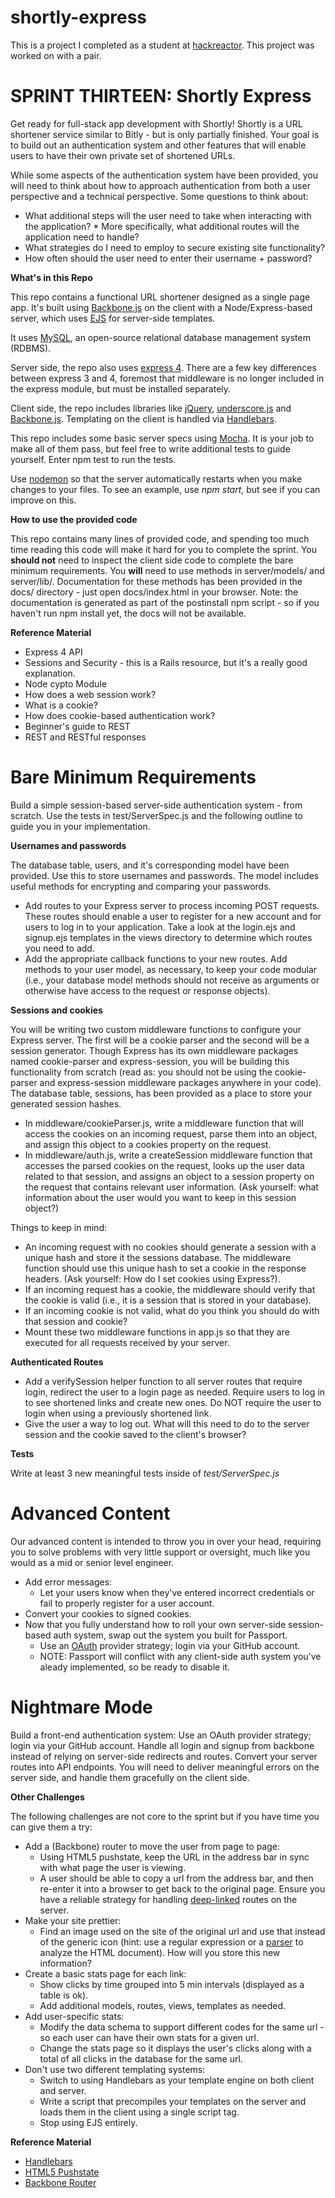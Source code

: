 # shortly-express
This is a project I completed as a student at [hackreactor](http://hackreactor.com). This project was worked on with a pair.

# SPRINT THIRTEEN: Shortly Express
Get ready for full-stack app development with Shortly! Shortly is a URL shortener service similar to Bitly - but is only partially finished. Your goal is to build out an authentication system and other features that will enable users to have their own private set of shortened URLs.

While some aspects of the authentication system have been provided, you will need to think about how to approach authentication from both a user perspective and a technical perspective. Some questions to think about:

* What additional steps will the user need to take when interacting with the application? * More specifically, what additional routes will the application need to handle?
* What strategies do I need to employ to secure existing site functionality?
* How often should the user need to enter their username + password?

**What's in this Repo**

This repo contains a functional URL shortener designed as a single page app. It's built using [Backbone.js](https://backbonejs.org/) on the client with a Node/Express-based server, which uses [EJS](https://ejs.co/) for server-side templates.

It uses [MySQL](https://www.mysql.com/), an open-source relational database management system (RDBMS).

Server side, the repo also uses [express 4](http://expressjs.com/). There are a few key differences between express 3 and 4, foremost that middleware is no longer included in the express module, but must be installed separately.

Client side, the repo includes libraries like [jQuery](https://jquery.com/), [underscore.js](https://underscorejs.org/) and [Backbone.js](https://backbonejs.org/). Templating on the client is handled via [Handlebars](http://handlebarsjs.com/).

This repo includes some basic server specs using [Mocha](https://mochajs.org/). It is your job to make all of them pass, but feel free to write additional tests to guide yourself. Enter npm test to run the tests.

Use [nodemon](https://nodemon.io/) so that the server automatically restarts when you make changes to your files. To see an example, use *npm start*, but see if you can improve on this.

**How to use the provided code**

This repo contains many lines of provided code, and spending too much time reading this code will make it hard for you to complete the sprint. You **should not** need to inspect the client side code to complete the bare minimum requirements. You **will** need to use methods in server/models/ and server/lib/. Documentation for these methods has been provided in the docs/ directory - just open docs/index.html in your browser. Note: the documentation is generated as part of the postinstall npm script - so if you haven't run npm install yet, the docs will not be available.

**Reference Material**

* Express 4 API
* Sessions and Security - this is a Rails resource, but it's a really good explanation.
* Node cypto Module
* How does a web session work?
* What is a cookie?
* How does cookie-based authentication work?
* Beginner's guide to REST
* REST and RESTful responses

# Bare Minimum Requirements

Build a simple session-based server-side authentication system - from scratch. Use the tests in test/ServerSpec.js and the following outline to guide you in your implementation.

**Usernames and passwords**

The database table, users, and it's corresponding model have been provided. Use this to store usernames and passwords. The model includes useful methods for encrypting and comparing your passwords.

* Add routes to your Express server to process incoming POST requests. These routes should enable a user to register for a new account and for users to log in to your application. Take a look at the login.ejs and signup.ejs templates in the views directory to determine which routes you need to add.
* Add the appropriate callback functions to your new routes. Add methods to your user model, as necessary, to keep your code modular (i.e., your database model methods should not receive as arguments or otherwise have access to the request or response objects).

**Sessions and cookies**

You will be writing two custom middleware functions to configure your Express server. The first will be a cookie parser and the second will be a session generator. Though Express has its own middleware packages named cookie-parser and express-session, you will be building this functionality from scratch (read as: you should not be using the cookie-parser and express-session middleware packages anywhere in your code). The database table, sessions, has been provided as a place to store your generated session hashes.

* In middleware/cookieParser.js, write a middleware function that will access the cookies on an incoming request, parse them into an object, and assign this object to a cookies property on the request.
* In middleware/auth.js, write a createSession middleware function that accesses the parsed cookies on the request, looks up the user data related to that session, and assigns an object to a session property on the request that contains relevant user information. (Ask yourself: what information about the user would you want to keep in this session object?)

Things to keep in mind:

* An incoming request with no cookies should generate a session with a unique hash and store it the sessions database. The middleware function should use this unique hash to set a cookie in the response headers. (Ask yourself: How do I set cookies using Express?).
* If an incoming request has a cookie, the middleware should verify that the cookie is valid (i.e., it is a session that is stored in your database).
* If an incoming cookie is not valid, what do you think you should do with that session and cookie?
* Mount these two middleware functions in app.js so that they are executed for all requests received by your server.

**Authenticated Routes**

* Add a verifySession helper function to all server routes that require login, redirect the user to a login page as needed. Require users to log in to see shortened links and create new ones. Do NOT require the user to login when using a previously shortened link.
* Give the user a way to log out. What will this need to do to the server session and the cookie saved to the client's browser?

**Tests**

Write at least 3 new meaningful tests inside of *test/ServerSpec.js*

# Advanced Content

Our advanced content is intended to throw you in over your head, requiring you to solve problems with very little support or oversight, much like you would as a mid or senior level engineer.

* Add error messages:
  * Let your users know when they've entered incorrect credentials or fail to properly register for a user account.
* Convert your cookies to signed cookies.
* Now that you fully understand how to roll your own server-side session-based auth system, swap out the system you built for Passport.
  * Use an [OAuth](https://en.wikipedia.org/wiki/OAuth) provider strategy; login via your GitHub account.
  * NOTE: Passport will conflict with any client-side auth system you've aleady implemented, so be ready to disable it.

# Nightmare Mode

Build a front-end authentication system:
Use an OAuth provider strategy; login via your GitHub account.
Handle all login and signup from backbone instead of relying on server-side redirects and routes.
Convert your server routes into API endpoints. You will need to deliver meaningful errors on the server side, and handle them gracefully on the client side.

**Other Challenges**

The following challenges are not core to the sprint but if you have time you can give them a try:

* Add a (Backbone) router to move the user from page to page:
  * Using HTML5 pushstate, keep the URL in the address bar in sync with what page the user is viewing.
  * A user should be able to copy a url from the address bar, and then re-enter it into a browser to get back to the original page. Ensure you have a reliable strategy for handling [deep-linked](https://en.wikipedia.org/wiki/Deep_linking) routes on the server.
* Make your site prettier:
  * Find an image used on the site of the original url and use that instead of the generic icon (hint: use a regular expression or a [parser](https://stackoverflow.com/questions/7977945/html-parser-on-node-js) to analyze the HTML document). How will you store this new information?
* Create a basic stats page for each link:
  * Show clicks by time grouped into 5 min intervals (displayed as a table is ok).
  * Add additional models, routes, views, templates as needed.
* Add user-specific stats:
  * Modify the data schema to support different codes for the same url - so each user can have their own stats for a given url.
  * Change the stats page so it displays the user's clicks along with a total of all clicks in the database for the same url.
* Don't use two different templating systems:
  * Switch to using Handlebars as your template engine on both client and server.
  * Write a script that precompiles your templates on the server and loads them in the client using a single script tag.
  * Stop using EJS entirely.

**Reference Material**
* [Handlebars](http://handlebarsjs.com/)
* [HTML5 Pushstate](http://badassjs.com/post/840846392/locationhash-is-dead-long-live-html5-pushstate)
* [Backbone Router](https://backbonejs.org/#Router)

